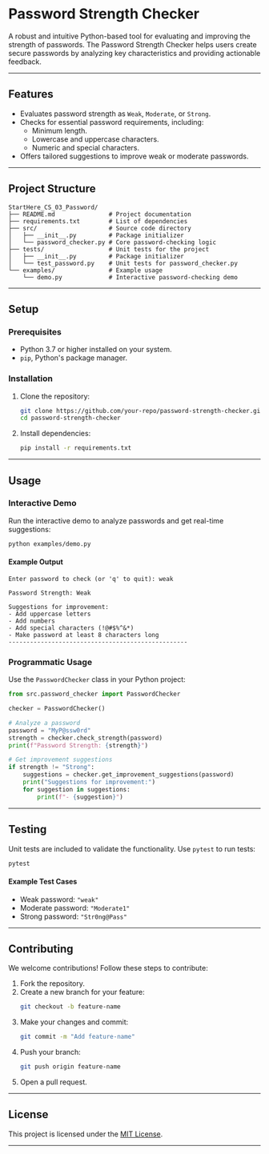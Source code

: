 
# **Password Strength Checker**

A robust and intuitive Python-based tool for evaluating and improving the strength of passwords. The Password Strength Checker helps users create secure passwords by analyzing key characteristics and providing actionable feedback.

---

## **Features**
- Evaluates password strength as `Weak`, `Moderate`, or `Strong`.
- Checks for essential password requirements, including:
  - Minimum length.
  - Lowercase and uppercase characters.
  - Numeric and special characters.
- Offers tailored suggestions to improve weak or moderate passwords.

---

## **Project Structure**

```
StartHere_CS_03_Password/
├── README.md               # Project documentation
├── requirements.txt        # List of dependencies
├── src/                    # Source code directory
│   ├── __init__.py         # Package initializer
│   └── password_checker.py # Core password-checking logic
├── tests/                  # Unit tests for the project
│   ├── __init__.py         # Package initializer
│   └── test_password.py    # Unit tests for password_checker.py
└── examples/               # Example usage
    └── demo.py             # Interactive password-checking demo
```

---

## **Setup**

### **Prerequisites**
- Python 3.7 or higher installed on your system.
- `pip`, Python's package manager.

### **Installation**
1. Clone the repository:
    ```bash
    git clone https://github.com/your-repo/password-strength-checker.git
    cd password-strength-checker
    ```
2. Install dependencies:
    ```bash
    pip install -r requirements.txt
    ```

---

## **Usage**

### **Interactive Demo**
Run the interactive demo to analyze passwords and get real-time suggestions:
```bash
python examples/demo.py
```

#### **Example Output**
```plaintext
Enter password to check (or 'q' to quit): weak

Password Strength: Weak

Suggestions for improvement:
- Add uppercase letters
- Add numbers
- Add special characters (!@#$%^&*)
- Make password at least 8 characters long
--------------------------------------------------
```

### **Programmatic Usage**
Use the `PasswordChecker` class in your Python project:
```python
from src.password_checker import PasswordChecker

checker = PasswordChecker()

# Analyze a password
password = "MyP@ssw0rd"
strength = checker.check_strength(password)
print(f"Password Strength: {strength}")

# Get improvement suggestions
if strength != "Strong":
    suggestions = checker.get_improvement_suggestions(password)
    print("Suggestions for improvement:")
    for suggestion in suggestions:
        print(f"- {suggestion}")
```

---

## **Testing**

Unit tests are included to validate the functionality. Use `pytest` to run tests:
```bash
pytest
```

#### **Example Test Cases**
- Weak password: `"weak"`
- Moderate password: `"Moderate1"`
- Strong password: `"Str0ng@Pass"`

---

## **Contributing**

We welcome contributions! Follow these steps to contribute:
1. Fork the repository.
2. Create a new branch for your feature:
    ```bash
    git checkout -b feature-name
    ```
3. Make your changes and commit:
    ```bash
    git commit -m "Add feature-name"
    ```
4. Push your branch:
    ```bash
    git push origin feature-name
    ```
5. Open a pull request.

---

## **License**

This project is licensed under the [MIT License](LICENSE).

---
